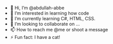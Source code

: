 - 👋 Hi, I’m @abdullah-abbe
- 👀 I’m interested in learning how code
- 🌱 I’m currently learning C#, HTML, CSS.
- 💞️ I’m looking to collaborate on ...
- 📫 How to reach me @me or shoot a message
- ⚡ Fun fact: I have a cat!

<!---
abdullah-abbe/abdullah-abbe is a ✨ special ✨ repository because its `README.md` (this file) appears on your GitHub profile.
You can click the Preview link to take a look at your changes.
--->

